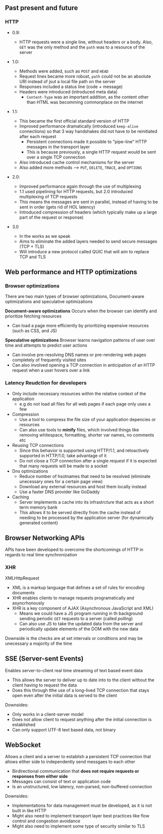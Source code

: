 ## Past present and future ##
### HTTP ###
- 0.9:
  - HTTP requests were a single line, without headers or a body. Also, `GET` was the only method and the `path` was to a resource of the server
- 1.0:
  - Methods were added, such as `POST` and `HEAD`
  - Request lines became more robust, `path` could not be an absolute URI instead of jsut a local file path on the server
  - Responses included a status line (code + message)
  - Headers were introduced (introduced meta data)
    - `Content-Type` was an important addition, as the content other than HTML was becomming commonplace on the internet

- 1.1:
  - This became the first official standard version of HTTP
  - Improved performance dramatically (introduced `keep-alive` connections) so that 3 way handshakes did not have to be reinitiated after each request
    - Persistent connections made it possible to "pipe-line" HTTP messages in the transport layer
    - This is because previously, a single HTTP request would be sent over a single TCP connection
  - Also introduced cache control mechanisms for the server
  - Also added more methods --> `PUT`, `DELETE`, `TRACE`, and `OPTIONS`
- 2.0:
  - Improved performance again through the use of multiplexing
  - 1.1 used pipelining for HTTP requests, but 2.0 introduced multiplexing of TCP requests
  - This means the messages are sent in parallel, instead of having to be sent in order (gets rid of HOL latency)
  - Introduced compression of headers (which typically make up a large part of the request or response)
- 3.0
  - In the works as we speak
  - Aims to eliminate the added layers needed to send secure messages (TCP + TLS)
  - Will introduce a new protocol called QUIC that will aim to replace TCP and TLS

## Web performance and HTTP optimizations ##
### Browser optimizations ###
There are two main types of browser optimizations, Document-aware optimizations and speculative optimizations

**Document-aware optimizations**
Occurs when the browser can identify and prioritize fetching resources
- Can load a page more efficiently by prioritizing expensive resources (such as CSS, and JS)

**Speculative optimizations**
Browser learns navigation patterns of user over time and attempts to predict user actions
- Can involve pre-resolving DNS names or pre-rendering web pages completely of frequently visited sites
- Can also involved opening a TCP connection in anticipation of an HTTP request when a user hovers over a link

### Latency Reudction for developers ###
- Only include necessary resources within the relative context of the application
  - e.g do not load all files for all web pages if each page only uses a few
- Compression
  - Use a tool to compress the file size of your application depencies or resources
  - Can also use tools to **minify** files, which involved things like removing whitespace, formatting, shorter var names, no comments etc
- Reusing TCP connections
  - Since this behavior is supported using HTTP/1.1, and retoactively supported in HTTP/1.0, take advantage of it
  - Do not close a TCP connection after a single request if it is expected that many requests will be made to a socket
- Dns optimizations
  - Reduce number of hsotnames that need to be resolved (eliminate unecessary ones for a certain page view)
  - Download any external resources and host them locally instead
  - Use a faster DNS provider like GoDaddy
 - Caching
   - Server implements a cache into its infrastrcture that acts as a short term memory bank
   - This allows it to be served directly from the cache instead of needing to be processed by the application server (for dynamically generated content)

## Browser Networking APIs ##
APIs have been developed to overcome the shortcomings of HTTP in regards to real time synchronization
### XHR ###
XMLHttpRequest
- XML is a markup language that defines a set of rules for encoding documents
- XHR enables clients to manage requests programatically and asyncrhonously
- XHR is a key component of AJAX (Asynchronous JavaScript and XML)
  - Means we could have a JS program running in th background sending periodic `GET` requests to a server (called _polling_)
  - Can also use JS to take the updated data from the server and periodically update elements of the DOM with the new data

Downside is the checks are at set intervals or conditions and may be unecessary a majority of the time

## SSE (Server-sent Events) ##
Enables server-to-client real time streaming of text based event data
- This allows the server to deliver up to date into to the client without the client having to request the data
- Does this through tthe use of a long-lived TCP connection that stays open even after the initial data is served to the client

Downsides:
- Only works in a client-server model
- Does not allow client to request anything after the initial connection is established
- Can only support UTF-8 text based data, not binary

## WebSocket ##
Allows a client and a server to establish a persistent TCP connection that allows either side to independently send messgaes to each other
- Birdirectional communication that **does not require requests or responses from either side**
- Messages can consist of text or application code
- Is an unstructured, low latency, non-parsed, non-buffered connection

Downsides:
- Implementations for data management must be developed, as it is not built in like HTTP
- Might also need to implement transport layer best practices like flow control and congestion avoidance
- Might also need to implement some type of security similar to TLS
